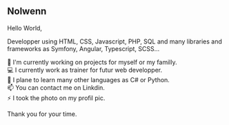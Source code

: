 ## Nolwenn

Hello World,

Developper using HTML, CSS, Javascript, PHP, SQL and many libraries and frameworks as Symfony, Angular, Typescript, SCSS...

🔭 I'm currently working on projects for myself or my familly.  
💻 I currently work as trainer for futur web developper.  
🌱 I plane to learn many other languages as C# or Python.  
📫 You can contact me on Linkdin.  
⚡ I took the photo on my profil pic.  

Thank you for your time.
